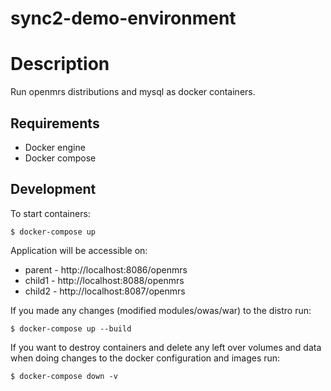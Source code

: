 # sync2-demo-environment

# Description
Run openmrs distributions and mysql as docker containers.

## Requirements
  - Docker engine
  - Docker compose

## Development

To start containers:
```
$ docker-compose up
```

Application will be accessible on:
* parent - http://localhost:8086/openmrs
* child1 - http://localhost:8088/openmrs
* child2 - http://localhost:8087/openmrs

If you made any changes (modified modules/owas/war) to the distro run:
```
$ docker-compose up --build
```

If you want to destroy containers and delete any left over volumes and data when doing changes to the docker
configuration and images run:
```
$ docker-compose down -v
```
